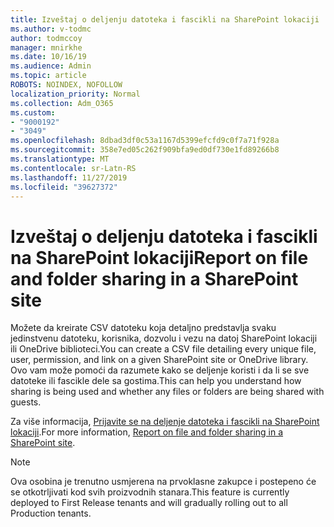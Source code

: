 ```yaml
---
title: Izveštaj o deljenju datoteka i fascikli na SharePoint lokaciji
ms.author: v-todmc
author: todmccoy
manager: mnirkhe
ms.date: 10/16/19
ms.audience: Admin
ms.topic: article
ROBOTS: NOINDEX, NOFOLLOW
localization_priority: Normal
ms.collection: Adm_O365
ms.custom:
- "9000192"
- "3049"
ms.openlocfilehash: 8dbad3df0c53a1167d5399efcfd9c0f7a71f928a
ms.sourcegitcommit: 358e7ed05c262f909bfa9ed0df730e1fd89266b8
ms.translationtype: MT
ms.contentlocale: sr-Latn-RS
ms.lasthandoff: 11/27/2019
ms.locfileid: "39627372"
---
```

# <a name="report-on-file-and-folder-sharing-in-a-sharepoint-site"></a><span data-ttu-id="26af5-102">Izveštaj o deljenju datoteka i fascikli na SharePoint lokaciji</span><span class="sxs-lookup"><span data-stu-id="26af5-102">Report on file and folder sharing in a SharePoint site</span></span>

<span data-ttu-id="26af5-103">Možete da kreirate CSV datoteku koja detaljno predstavlja svaku jedinstvenu datoteku, korisnika, dozvolu i vezu na datoj SharePoint lokaciji ili OneDrive biblioteci.</span><span class="sxs-lookup"><span data-stu-id="26af5-103">You can create a CSV file detailing every unique file, user, permission, and link on a given SharePoint site or OneDrive library.</span></span> <span data-ttu-id="26af5-104">Ovo vam može pomoći da razumete kako se deljenje koristi i da li se sve datoteke ili fascikle dele sa gostima.</span><span class="sxs-lookup"><span data-stu-id="26af5-104">This can help you understand how sharing is being used and whether any files or folders are being shared with guests.</span></span>

<span data-ttu-id="26af5-105">Za više informacija, [Prijavite se na deljenje datoteka i fascikli na SharePoint lokaciji](https://docs.microsoft.com/sharepoint/sharing-reports).</span><span class="sxs-lookup"><span data-stu-id="26af5-105">For more information, [Report on file and folder sharing in a SharePoint site](https://docs.microsoft.com/sharepoint/sharing-reports).</span></span>

> [!NOTE]
> <span data-ttu-id="26af5-106">Ova osobina je trenutno usmjerena na prvoklasne zakupce i postepeno će se otkotrljivati kod svih proizvodnih stanara.</span><span class="sxs-lookup"><span data-stu-id="26af5-106">This feature is currently deployed to First Release tenants and will gradually rolling out to all Production tenants.</span></span>